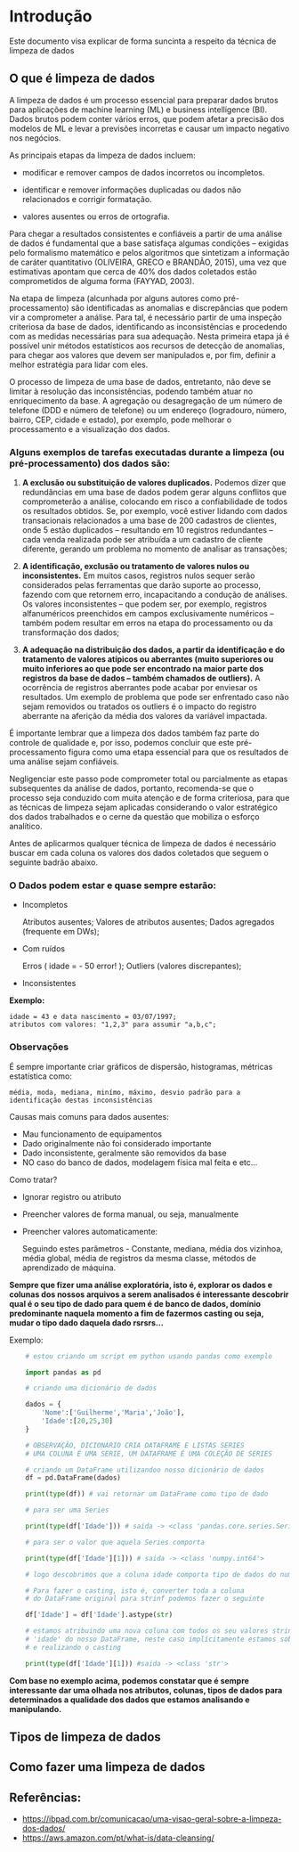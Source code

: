 # Introdução 
Este documento visa explicar de forma suncinta a respeito da técnica de limpeza de dados 

## O que é limpeza de dados 

A limpeza de dados é um processo essencial para preparar dados brutos para aplicações de machine learning (ML) e business intelligence (BI). Dados brutos podem conter vários erros, que podem afetar a precisão dos modelos de ML e levar a previsões incorretas e causar um impacto negativo nos negócios. 

As principais etapas da limpeza de dados incluem: 
    
- modificar e remover campos de dados incorretos ou incompletos.

- identificar e remover informações duplicadas ou dados não relacionados e corrigir formatação.

- valores ausentes ou erros de ortografia.

Para chegar a resultados consistentes e confiáveis a partir de uma análise de dados é fundamental que a base satisfaça algumas condições – exigidas pelo formalismo matemático e pelos algoritmos que sintetizam a informação de caráter quantitativo (OLIVEIRA, GRECO e BRANDÃO, 2015), uma vez que estimativas apontam que cerca de 40% dos dados coletados estão comprometidos de alguma forma (FAYYAD, 2003).

Na etapa de limpeza (alcunhada por alguns autores como pré-processamento) são identificadas as anomalias e discrepâncias que podem vir a comprometer a análise. Para tal, é necessário partir de uma inspeção criteriosa da base de dados, identificando as inconsistências e procedendo com as medidas necessárias para sua adequação. Nesta primeira etapa já é possível unir métodos estatísticos aos recursos de detecção de anomalias, para chegar aos valores que devem ser manipulados e, por fim, definir a melhor estratégia para lidar com eles.

O processo de limpeza de uma base de dados, entretanto, não deve se limitar à resolução das inconsistências, podendo também atuar no enriquecimento da base. A agregação ou desagregação de um número de telefone (DDD e número de telefone) ou um endereço (logradouro, número, bairro, CEP, cidade e estado), por exemplo, pode melhorar o processamento e a visualização dos dados.

### Alguns exemplos de tarefas executadas durante a limpeza (ou pré-processamento) dos dados são:

1. **A exclusão ou substituição de valores duplicados.** Podemos dizer que redundâncias em uma base de dados podem gerar alguns conflitos que comprometerão a análise, colocando em risco a confiabilidade de todos os resultados obtidos. Se, por exemplo, você estiver lidando com dados transacionais relacionados a uma base de 200 cadastros de clientes, onde 5 estão duplicados – resultando em 10 registros redundantes – cada venda realizada pode ser atribuída a um cadastro de cliente diferente, gerando um problema no momento de analisar as transações;

2. **A identificação, exclusão ou tratamento de valores nulos ou inconsistentes.** Em muitos casos, registros nulos sequer serão considerados pelas ferramentas que darão suporte ao processo, fazendo com que retornem erro, incapacitando a condução de análises. Os valores inconsistentes – que podem ser, por exemplo, registros alfanuméricos preenchidos em campos exclusivamente numéricos – também podem resultar em erros na etapa do processamento ou da transformação dos dados;

3. **A adequação na distribuição dos dados, a partir da identificação e do tratamento de valores atípicos ou aberrantes (muito superiores ou muito inferiores ao que pode ser encontrado na maior parte dos registros da base de dados – também chamados de outliers).** A ocorrência de registros aberrantes pode acabar por enviesar os resultados. Um exemplo de problema que pode ser enfrentado caso não sejam removidos ou tratados os outliers é o impacto do registro aberrante na aferição da média dos valores da variável impactada.

É importante lembrar que a limpeza dos dados também faz parte do controle de qualidade e, por isso, podemos concluir que este pré-processamento figura como uma etapa essencial para que os resultados de uma análise sejam confiáveis.

Negligenciar este passo pode comprometer total ou parcialmente as etapas subsequentes da análise de dados, portanto, recomenda-se que o processo seja conduzido com muita atenção e de forma criteriosa, para que as técnicas de limpeza sejam aplicadas considerando o valor estratégico dos dados trabalhados e o cerne da questão que mobiliza o esforço analítico.

Antes de aplicarmos qualquer técnica de limpeza de dados é necessário buscar em cada coluna os valores dos dados coletados que seguem o seguinte badrão abaixo.

### O Dados podem estar e quase sempre estarão:

- Incompletos

    Atributos ausentes;
    Valores de atributos ausentes;
    Dados agregados (frequente em DWs);

- Com ruídos 
    
    Erros ( idade = - 50 error! );
    Outliers (valores discrepantes);

- Inconsistentes 

**Exemplo:**

    idade = 43 e data nascimento = 03/07/1997;
    atributos com valores: "1,2,3" para assumir "a,b,c";

### Observações

É sempre importante criar gráficos de dispersão, histogramas, métricas estatística como: 
    
    média, moda, mediana, minímo, máximo, desvio padrão para a identificação destas inconsistências

Causas mais comuns para dados ausentes: 

- Mau funcionamento de equipamentos
- Dado originalmente não foi considerado importante
- Dado inconsistente, geralmente são removidos da base
- NO caso do banco de dados, modelagem física mal feita e etc... 

Como tratar? 

- Ignorar registro ou atributo
- Preencher valores de forma manual, ou seja, manualmente
- Preencher valores automaticamente:

    Seguindo estes parâmetros - Constante, mediana, média dos vizinhoa, média global, média de registros da mesma classe, métodos de aprendizado de máquina.

**Sempre que fizer uma análise exploratória, isto é, explorar os dados e colunas dos nossos arquivos a serem analisados é interessante descobrir qual é o seu tipo de dado para quem é de banco de dados, domínio predominante naquela momento a fim de fazermos casting ou seja, mudar o tipo dado daquela dado rsrsrs...**

Exemplo:
```python
    # estou criando um script em python usando pandas como exemplo

    import pandas as pd

    # criando uma dicionário de dados

    dados = {
        'Nome':['Guilherme','Maria','João'],
        'Idade':[20,25,30]
    }

    # OBSERVAÇÃO, DICIONÁRIO CRIA DATAFRAME E LISTAS SERIES 
    # UMA COLUNA É UMA SERIE, UM DATAFRAME É UMA COLEÇÃO DE SERIES

    # criando um DataFrame utilizandoo nosso dicionário de dados
    df = pd.DataFrame(dados)

    print(type(df)) # vai retornar um DataFrame como tipo de dado

    # para ser uma Series

    print(type(df['Idade'])) # saída -> <class 'pandas.core.series.Series'>

    # para ser o valor que aquela Series comporta

    print(type(df['Idade'][1])) # saida -> <class 'numpy.int64'> 

    # logo descobrimos que a coluna idade comporta tipo de dados do numpy int64  bytes     

    # Para fazer o casting, isto é, converter toda a coluna 
    # do DataFrame original para strinf podemos fazer o seguinte

    df['Idade'] = df['Idade'].astype(str)

    # estamos atribuindo uma nova coluna com todos os seu valores string para a coluna 
    # 'idade' do nosso DataFrame, neste caso implícitamente estamos sobrescrevendo
    # e realizando o casting

    print(type(df['Idade'][1])) #saida -> <class 'str'> 

```

**Com base no exemplo acima, podemos constatar que é sempre interessante dar uma olhada nos atributos, colunas, tipos de dados para determinados a qualidade dos dados que estamos analisando e manipulando.**

## Tipos de limpeza de dados

## Como fazer uma limpeza de dados

## Referências:

- https://ibpad.com.br/comunicacao/uma-visao-geral-sobre-a-limpeza-dos-dados/
- https://aws.amazon.com/pt/what-is/data-cleansing/
